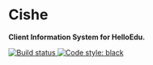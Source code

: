 # Cishe

**Client Information System for HelloEdu.**

<div>
  <a href="https://circleci.com/gh/ace-han/cishe">
    <img src="https://circleci.com/gh/ace-han/cishe.svg?style=svg" alt="Build status" />
  </a>
  <a href="https://github.com/python/black">
    <img src="https://img.shields.io/badge/code%20style-black-000000.svg" alt="Code style: black">
  </a>
</div>



